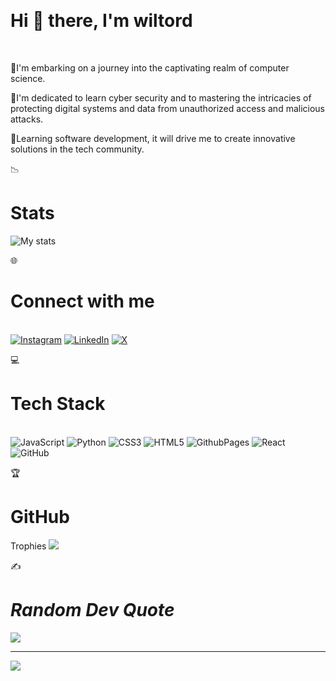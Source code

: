 &nbsp;<h1>Hi 👋 there, I'm wiltord</h1><br/>

🦋I'm  embarking on a journey into the captivating realm of computer science.<br/>

🔐I'm dedicated to learn cyber security and to mastering the intricacies of protecting digital systems and data from unauthorized access and malicious attacks.<br/>

🍁Learning software development, it will drive me to create innovative solutions in the tech community. 
<br/>

📉 <h1>Stats</h1>
![My stats](https://github-readme-stats.vercel.app/api?username=Wiltord-Ichingwa&theme=transparent&show_icons=true)<br/>

🌐 <h1>Connect with me</h1><br/>
[![Instagram](https://img.shields.io/badge/Instagram-%23E4405F.svg?logo=Instagram&logoColor=white)](https://instagram.com/Willy_havertz )  [![LinkedIn](https://img.shields.io/badge/LinkedIn-%230077B5.svg?logo=linkedin&logoColor=white)](https://linkedin.com/in/Wiltord)    [![X](https://img.shields.io/badge/X-black.svg?logo=X&logoColor=white)](https://x.com/@shon_havertz) 
<br/>

💻 <h1>Tech Stack</h1> <br/>
![JavaScript](https://img.shields.io/badge/javascript-%23323330.svg?style=for-the-badge&logo=javascript&logoColor=%23F7DF1E) ![Python](https://img.shields.io/badge/python-3670A0?style=for-the-badge&logo=python&logoColor=ffdd54) 
![CSS3](https://img.shields.io/badge/css3-%231572B6.svg?style=for-the-badge&logo=css3&logoColor=white) 
![HTML5](https://img.shields.io/badge/html5-%23E34F26.svg?style=for-the-badge&logo=html5&logoColor=white) ![GithubPages](https://img.shields.io/badge/github%20pages-121013?style=for-the-badge&logo=github&logoColor=white) 
![React](https://img.shields.io/badge/react-%2320232a.svg?style=for-the-badge&logo=react&logoColor=%2361DAFB) ![GitHub](https://img.shields.io/badge/github-%23121011.svg?style=for-the-badge&logo=github&logoColor=white)
<br/>

🏆 <h1>GitHub</h1> Trophies
![](https://github-profile-trophy.vercel.app/?username=Wiltord-Ichingwa&theme=radical&no-frame=true&no-bg=true&margin-w=4)

✍️ <h1>*Random Dev Quote*</h1>
![](https://quotes-github-readme.vercel.app/api?type=vetical&theme=radical)

---
[![](https://visitcount.itsvg.in/api?id=Wiltord-Ichingwa&icon=0&color=0)](https://visitcount.itsvg.in)

<!-- Proudly created with GPRM ( https://gprm.itsvg.in ) -->
